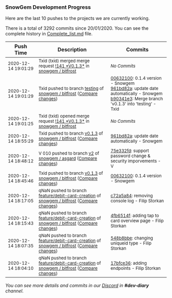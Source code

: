 
### SnowGem Development Progress

Here are the last 10 pushes to the projects we are currently working.

There is a total of 3292 commits since 20/01/2020. You can see the complete history in
 [Complete_list.md](Complete_list.md) file.

| Push Time | Description | Commits |
| --- | --- | --- |
| <sub>2020-12-14 19:01:29</sub> | <sub>Txid (txid) merged merge request [\!141 \*V0\.1\.3\*](https://gitlab.com/snowgem/bitfrost/-/merge_requests/141) in [snowgem / bitfrost](https://gitlab.com/snowgem/bitfrost)</sub> | <sub>_No Commits_</sub> |
| <sub>2020-12-14 19:01:29</sub> | <sub>Txid pushed to branch [testing](https://gitlab.com/snowgem/bitfrost/commits/testing) of [snowgem / bitfrost](https://gitlab.com/snowgem/bitfrost) ([Compare changes](https://gitlab.com/snowgem/bitfrost/compare/f1090f9dec062d6539b1b2278099ed9f526c8636...b90341e36980a76fa5b74980a97e22f5a14a962a))</sub> | <sub>[00632100](https://gitlab.com/snowgem/bitfrost/-/commit/0063210084b879ecd3e5a862b9f44c4a7a55f0ce): 0.1.4 version - Snowgem<br>[961bd82a](https://gitlab.com/snowgem/bitfrost/-/commit/961bd82afeb9a19617998ceecae8a662d7f9edcb): update date automatically - Snowgem<br>[b90341e3](https://gitlab.com/snowgem/bitfrost/-/commit/b90341e36980a76fa5b74980a97e22f5a14a962a): Merge branch 'v0.1.3' into 'testing' - Txid</sub> |
| <sub>2020-12-14 19:01:25</sub> | <sub>Txid (txid) opened merge request [\!141 \*V0\.1\.3\*](https://gitlab.com/snowgem/bitfrost/-/merge_requests/141) in [snowgem / bitfrost](https://gitlab.com/snowgem/bitfrost)</sub> | <sub>_No Commits_</sub> |
| <sub>2020-12-14 18:55:29</sub> | <sub>Txid pushed to branch [v0\.1\.3](https://gitlab.com/snowgem/bitfrost/commits/v0.1.3) of [snowgem / bitfrost](https://gitlab.com/snowgem/bitfrost) ([Compare changes](https://gitlab.com/snowgem/bitfrost/compare/0063210084b879ecd3e5a862b9f44c4a7a55f0ce...961bd82afeb9a19617998ceecae8a662d7f9edcb))</sub> | <sub>[961bd82a](https://gitlab.com/snowgem/bitfrost/-/commit/961bd82afeb9a19617998ceecae8a662d7f9edcb): update date automatically - Snowgem</sub> |
| <sub>2020-12-14 18:48:12</sub> | <sub>V 010 pushed to branch [v2](https://gitlab.com/snowgem/asgard/commits/v2) of [snowgem / asgard](https://gitlab.com/snowgem/asgard) ([Compare changes](https://gitlab.com/snowgem/asgard/compare/9d197a50f260faba26406f1a933d1fd5d54de1ab...75e332fd25c22155d856375ce52f4da608b4778b))</sub> | <sub>[75e332fd](https://gitlab.com/snowgem/asgard/-/commit/75e332fd25c22155d856375ce52f4da608b4778b): support password change & security imporvements - V</sub> |
| <sub>2020-12-14 18:45:46</sub> | <sub>Txid pushed to branch [v0\.1\.3](https://gitlab.com/snowgem/bitfrost/commits/v0.1.3) of [snowgem / bitfrost](https://gitlab.com/snowgem/bitfrost) ([Compare changes](https://gitlab.com/snowgem/bitfrost/compare/f0c27bde4f9ddedf0ea56bc5d511d31ac25d4c67...0063210084b879ecd3e5a862b9f44c4a7a55f0ce))</sub> | <sub>[00632100](https://gitlab.com/snowgem/bitfrost/-/commit/0063210084b879ecd3e5a862b9f44c4a7a55f0ce): 0.1.4 version - Snowgem</sub> |
| <sub>2020-12-14 18:17:05</sub> | <sub>qNaN pushed to branch [feature/debit\-card\-creation](https://gitlab.com/snowgem/bitfrost/commits/feature/debit-card-creation) of [snowgem / bitfrost](https://gitlab.com/snowgem/bitfrost) ([Compare changes](https://gitlab.com/snowgem/bitfrost/compare/4fb6514fe7c23e878eaeb971d6b76d709f6518f1...c72a5a849d25a024c4226f633afc23efeff52d13))</sub> | <sub>[c72a5a84](https://gitlab.com/snowgem/bitfrost/-/commit/c72a5a849d25a024c4226f633afc23efeff52d13): removing console log - Filip Storkan</sub> |
| <sub>2020-12-14 18:15:43</sub> | <sub>qNaN pushed to branch [feature/debit\-card\-creation](https://gitlab.com/snowgem/bitfrost/commits/feature/debit-card-creation) of [snowgem / bitfrost](https://gitlab.com/snowgem/bitfrost) ([Compare changes](https://gitlab.com/snowgem/bitfrost/compare/548b8bbe4476b1bd66d47c56dfc7d38769e981fe...4fb6514fe7c23e878eaeb971d6b76d709f6518f1))</sub> | <sub>[4fb6514f](https://gitlab.com/snowgem/bitfrost/-/commit/4fb6514fe7c23e878eaeb971d6b76d709f6518f1): adding tap to card overview page - Filip Storkan</sub> |
| <sub>2020-12-14 18:07:35</sub> | <sub>qNaN pushed to branch [feature/debit\-card\-creation](https://gitlab.com/snowgem/bitfrost/commits/feature/debit-card-creation) of [snowgem / bitfrost](https://gitlab.com/snowgem/bitfrost) ([Compare changes](https://gitlab.com/snowgem/bitfrost/compare/17bfce3624da181f37f2d061a499e78c9a1bb0cc...548b8bbe4476b1bd66d47c56dfc7d38769e981fe))</sub> | <sub>[548b8bbe](https://gitlab.com/snowgem/bitfrost/-/commit/548b8bbe4476b1bd66d47c56dfc7d38769e981fe): changing uniqueid type - Filip Storkan</sub> |
| <sub>2020-12-14 18:04:10</sub> | <sub>qNaN pushed to branch [feature/debit\-card\-creation](https://gitlab.com/snowgem/bitfrost/commits/feature/debit-card-creation) of [snowgem / bitfrost](https://gitlab.com/snowgem/bitfrost) ([Compare changes](https://gitlab.com/snowgem/bitfrost/compare/61beaff44d1d05b89c8fd81769d68f839b64bc27...17bfce3624da181f37f2d061a499e78c9a1bb0cc))</sub> | <sub>[17bfce36](https://gitlab.com/snowgem/bitfrost/-/commit/17bfce3624da181f37f2d061a499e78c9a1bb0cc): adding endpoints - Filip Storkan</sub> |

_You can see more details and commits in our [Discord](https://discord.gg/zumGnbg) in **#dev-diary** channel._
